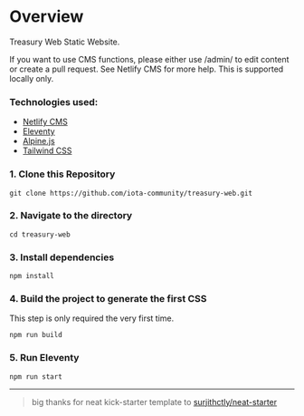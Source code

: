 # Overview
Treasury Web Static Website. 

If you want to use CMS functions, please either use /admin/ to edit content or create a pull request. See Netlify CMS for more help. This is supported locally only.

### Technologies used:

- [Netlify CMS](https://www.netlifycms.org/)
- [Eleventy](https://www.11ty.dev/)
- [Alpine.js](https://github.com/alpinejs/alpine)
- [Tailwind CSS](https://tailwindcss.com/)

### 1\. Clone this Repository

```
git clone https://github.com/iota-community/treasury-web.git
```

### 2\. Navigate to the directory

```
cd treasury-web
```

### 3\. Install dependencies

```
npm install
```

### 4\. Build the project to generate the first CSS

This step is only required the very first time.

```
npm run build
```

### 5\. Run Eleventy

```
npm run start
```

---

> big thanks for neat kick-starter template to [surjithctly/neat-starter](https://github.com/surjithctly/neat-starter)
